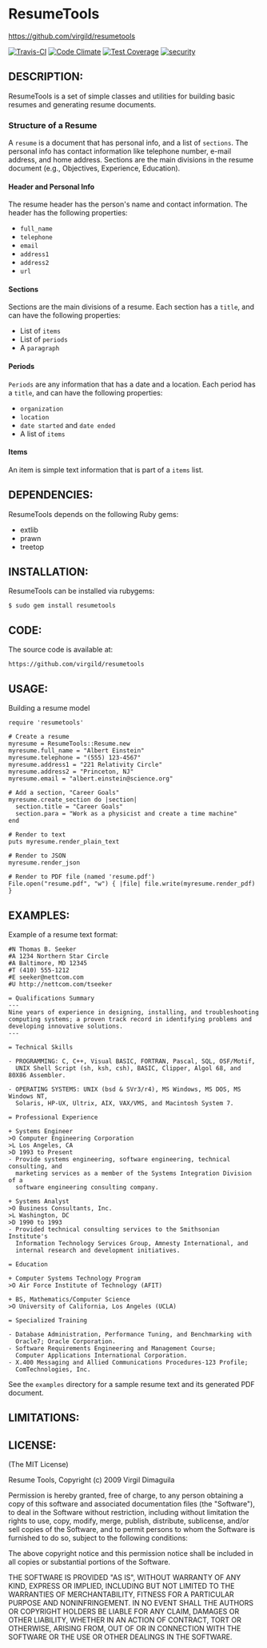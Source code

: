 ResumeTools
===========

https://github.com/virgild/resumetools

[![Travis-CI](https://travis-ci.org/virgild/resumetools.svg?branch=master)](https://travis-ci.org/virgild/resumetools)
[![Code Climate](https://codeclimate.com/github/virgild/resumetools/badges/gpa.svg)](https://codeclimate.com/github/virgild/resumetools)
[![Test Coverage](https://codeclimate.com/github/virgild/resumetools/badges/coverage.svg)](https://codeclimate.com/github/virgild/resumetools)
[![security](https://hakiri.io/github/virgild/resumetools/master.svg)](https://hakiri.io/github/virgild/resumetools/master)

DESCRIPTION:
------------

ResumeTools is a set of simple classes and utilities for building basic resumes and generating
resume documents.

### Structure of a Resume

A `resume` is a document that has personal info, and a list of `sections`. The personal info
has contact information like telephone number, e-mail address, and home address. Sections
are the main divisions in the resume document (e.g., Objectives, Experience, Education).

#### Header and Personal Info

The resume header has the person's name and contact information. The header has the following
properties:

* `full_name`
* `telephone`
* `email`
* `address1`
* `address2`
* `url`

#### Sections

Sections are the main divisions of a resume. Each section has a `title`, and can have
the following properties:

* List of `items`
* List of `periods`
* A `paragraph`

#### Periods

`Periods` are any information that has a date and a location. Each period has a `title`,
and can have the following properties:

* `organization`
* `location`
* `date started` and `date ended`
* A list of `items`

#### Items

An item is simple text information that is part of a `items` list.


DEPENDENCIES:
-------------

ResumeTools depends on the following Ruby gems:

* extlib
* prawn
* treetop


INSTALLATION:
-------------

ResumeTools can be installed via rubygems:

    $ sudo gem install resumetools


CODE:
-----

The source code is available at:

    https://github.com/virgild/resumetools


USAGE:
------

Building a resume model

    require 'resumetools'

    # Create a resume
    myresume = ResumeTools::Resume.new
    myresume.full_name = "Albert Einstein"
    myresume.telephone = "(555) 123-4567"
    myresume.address1 = "221 Relativity Circle"
    myresume.address2 = "Princeton, NJ"
    myresume.email = "albert.einstein@science.org"

    # Add a section, "Career Goals"
    myresume.create_section do |section|
      section.title = "Career Goals"
      section.para = "Work as a physicist and create a time machine"
    end

    # Render to text
    puts myresume.render_plain_text

    # Render to JSON
    myresume.render_json

    # Render to PDF file (named 'resume.pdf')
    File.open("resume.pdf", "w") { |file| file.write(myresume.render_pdf) }


EXAMPLES:
---------

Example of a resume text format:

    #N Thomas B. Seeker
    #A 1234 Northern Star Circle
    #A Baltimore, MD 12345
    #T (410) 555-1212
    #E seeker@nettcom.com
    #U http://nettcom.com/tseeker

    = Qualifications Summary
    ---
    Nine years of experience in designing, installing, and troubleshooting
    computing systems; a proven track record in identifying problems and
    developing innovative solutions.
    ---

    = Technical Skills

    - PROGRAMMING: C, C++, Visual BASIC, FORTRAN, Pascal, SQL, OSF/Motif,
      UNIX Shell Script (sh, ksh, csh), BASIC, Clipper, Algol 68, and 80X86 Assembler.

    - OPERATING SYSTEMS: UNIX (bsd & SVr3/r4), MS Windows, MS DOS, MS Windows NT,
      Solaris, HP-UX, Ultrix, AIX, VAX/VMS, and Macintosh System 7.

    = Professional Experience

    + Systems Engineer
    >O Computer Engineering Corporation
    >L Los Angeles, CA
    >D 1993 to Present
    - Provide systems engineering, software engineering, technical consulting, and
      marketing services as a member of the Systems Integration Division of a
      software engineering consulting company.

    + Systems Analyst
    >O Business Consultants, Inc.
    >L Washington, DC
    >D 1990 to 1993
    - Provided technical consulting services to the Smithsonian Institute's
      Information Technology Services Group, Amnesty International, and
      internal research and development initiatives.

    = Education

    + Computer Systems Technology Program
    >O Air Force Institute of Technology (AFIT)

    + BS, Mathematics/Computer Science
    >O University of California, Los Angeles (UCLA)

    = Specialized Training

    - Database Administration, Performance Tuning, and Benchmarking with
      Oracle7; Oracle Corporation.
    - Software Requirements Engineering and Management Course;
      Computer Applications International Corporation.
    - X.400 Messaging and Allied Communications Procedures-123 Profile;
      ComTechnologies, Inc.

See the `examples` directory for a sample resume text and its generated
PDF document.


LIMITATIONS:
------------


LICENSE:
--------

(The MIT License)

Resume Tools, Copyright (c) 2009 Virgil Dimaguila

Permission is hereby granted, free of charge, to any person
obtaining a copy of this software and associated documentation
files (the "Software"), to deal in the Software without
restriction, including without limitation the rights to use,
copy, modify, merge, publish, distribute, sublicense, and/or sell
copies of the Software, and to permit persons to whom the
Software is furnished to do so, subject to the following
conditions:

The above copyright notice and this permission notice shall be
included in all copies or substantial portions of the Software.

THE SOFTWARE IS PROVIDED "AS IS", WITHOUT WARRANTY OF ANY KIND,
EXPRESS OR IMPLIED, INCLUDING BUT NOT LIMITED TO THE WARRANTIES
OF MERCHANTABILITY, FITNESS FOR A PARTICULAR PURPOSE AND
NONINFRINGEMENT. IN NO EVENT SHALL THE AUTHORS OR COPYRIGHT
HOLDERS BE LIABLE FOR ANY CLAIM, DAMAGES OR OTHER LIABILITY,
WHETHER IN AN ACTION OF CONTRACT, TORT OR OTHERWISE, ARISING
FROM, OUT OF OR IN CONNECTION WITH THE SOFTWARE OR THE USE OR
OTHER DEALINGS IN THE SOFTWARE.
